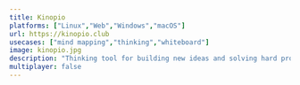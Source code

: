 ```yaml
---
title: Kinopio
platforms: ["Linux","Web","Windows","macOS"]
url: https://kinopio.club
usecases: ["mind mapping","thinking","whiteboard"]
image: kinopio.jpg
description: "Thinking tool for building new ideas and solving hard problems."
multiplayer: false
---
```


